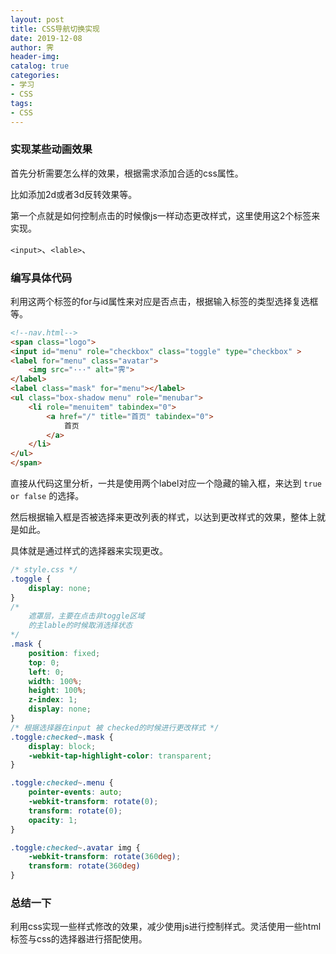 ```yaml
---
layout: post
title: CSS导航切换实现
date: 2019-12-08
author: 霁
header-img:
catalog: true
categories:
- 学习
- CSS
tags:
- CSS
---
```


### 实现某些动画效果

首先分析需要怎么样的效果，根据需求添加合适的css属性。

比如添加2d或者3d反转效果等。

第一个点就是如何控制点击的时候像js一样动态更改样式，这里使用这2个标签来实现。

`<input>`、`<lable>`、

### 编写具体代码

利用这两个标签的for与id属性来对应是否点击，根据输入标签的类型选择复选框等。

```html
<!--nav.html-->
<span class="logo">
<input id="menu" role="checkbox" class="toggle" type="checkbox" >
<label for="menu" class="avatar">
	<img src="···" alt="霁">
</label>
<label class="mask" for="menu"></label>
<ul class="box-shadow menu" role="menubar">
    <li role="menuitem" tabindex="0">
        <a href="/" title="首页" tabindex="0">
            首页
        </a>
    </li>
</ul>
</span>
```

直接从代码这里分析，一共是使用两个label对应一个隐藏的输入框，来达到 `true or false` 的选择。

然后根据输入框是否被选择来更改列表的样式，以达到更改样式的效果，整体上就是如此。

具体就是通过样式的选择器来实现更改。

```css
/* style.css */
.toggle {
    display: none;
}
/* 
	遮罩层，主要在点击非toggle区域
	的主lable的时候取消选择状态
*/
.mask {
	position: fixed;
	top: 0;
	left: 0;
	width: 100%;
	height: 100%;
	z-index: 1;
	display: none;
}
/* 根据选择器在input 被 checked的时候进行更改样式 */
.toggle:checked~.mask {
    display: block;
    -webkit-tap-highlight-color: transparent;
}

.toggle:checked~.menu {
    pointer-events: auto;
    -webkit-transform: rotate(0);
    transform: rotate(0);
    opacity: 1;
}

.toggle:checked~.avatar img {
    -webkit-transform: rotate(360deg);
    transform: rotate(360deg)
}

```

### 总结一下

利用css实现一些样式修改的效果，减少使用js进行控制样式。灵活使用一些html标签与css的选择器进行搭配使用。
